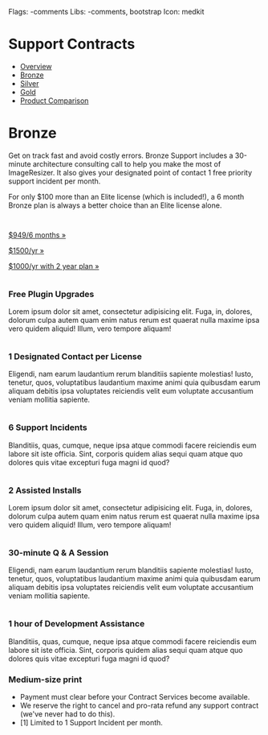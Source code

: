 Flags: -comments
Libs: -comments, bootstrap
Icon: medkit

# Support Contracts

<ul class="nav nav-pills">
  <li><a href="contracts">Overview</a></li>
  <li class="active"><a href="bronze">Bronze</a></li>
  <li><a href="silver">Silver</a></li>
  <li><a href="gold">Gold</a></li>
  <li><a href="comparison">Product Comparison</a></li>
</ul>


<div class="row hero-unit">
	<div class="span8">
		<h1>Bronze</h1>
		<p>Get on track fast and avoid costly errors. Bronze Support includes a 30-minute architecture consulting call to help you make the most of ImageResizer. It also gives your designated point of contact 1 free priority support incident per month.</p>
		<p>For only $100 more than an Elite license (which is included!), a 6 month Bronze plan is always a better choice than an Elite license alone.</p>
	</div>
	<div class="span3">
		<p><small>&nbsp;</small></p>
		<form action="https://www.e-junkie.com/ecom/gb.php?c=cart&amp;i=1087334&amp;cl=41912&amp;ejc=2" target="ej_ejc" method="POST" accept-charset="UTF-8">
			<input type="hidden" name="o1" value="Bronze Tier 2 Year Contract">
			<p><a href="#" class="btn btn-large btn-block" onClick="javascript:return EJEJC_lc(this.parentNode);"><i class="icon-shopping-cart icon-white"></i> $949/6 months »</a></p>
		</form>
		<form action="https://www.e-junkie.com/ecom/gb.php?c=cart&amp;i=1087334&amp;cl=41912&amp;ejc=2" target="ej_ejc" method="POST" accept-charset="UTF-8">
			<input type="hidden" name="o1" value="Bronze Tier 2 Year Contract">
			<p><a href="#" class="btn btn-large btn-block" onClick="javascript:return EJEJC_lc(this.parentNode);"><i class="icon-shopping-cart icon-white"></i> $1500/yr »</a></p>
		</form>
		<form action="https://www.e-junkie.com/ecom/gb.php?c=cart&amp;i=1087334&amp;cl=41912&amp;ejc=2" target="ej_ejc" method="POST" accept-charset="UTF-8">
			<input type="hidden" name="o1" value="Bronze Tier 2 Year Contract">
			<p><a href="#" class="btn btn-success btn-large btn-block" onClick="javascript:return EJEJC_lc(this.parentNode);"><i class="icon-shopping-cart icon-white"></i> $1000/yr with 2 year plan »</a></p>
		</form>
	</div>
</div>
<div class="row">
	<div class="span2">
		<p><img src="http://image.shutterstock.com/display_pic_with_logo/219154/104282045/stock-photo-source-code-technology-background-security-concept-104282045.jpg" alt=""></p>
		<h3>Free Plugin Upgrades</h3>
		<p4>Lorem ipsum dolor sit amet, consectetur adipisicing elit. Fuga, in, dolores, dolorum culpa autem quam enim natus rerum est quaerat nulla maxime ipsa vero quidem aliquid! Illum, vero tempore aliquam!</p4>
	</div>
	<div class="span2">
		<p><img src="http://image.shutterstock.com/display_pic_with_logo/717313/717313,1303481844,1/stock-photo-businessman-hand-pressing-support-button-on-a-touch-screen-interface-75837571.jpg" alt=""></p>
		<h3>1 Designated Contact per License</h3>
		<p4>Eligendi, nam earum laudantium rerum blanditiis sapiente molestias! Iusto, tenetur, quos, voluptatibus laudantium maxime animi quia quibusdam earum aliquam debitis ipsa voluptates reiciendis velit eum voluptate accusantium veniam mollitia sapiente.</p4>
	</div>
	<div class="span2">
		<p><img src="http://image.shutterstock.com/display_pic_with_logo/348181/105784187/stock-photo-modern-interior-of-server-room-in-datacenter-105784187.jpg" alt=""></p>
		<h3>6 Support Incidents</h3>
		<p4>Blanditiis, quas, cumque, neque ipsa atque commodi facere reiciendis eum labore sit iste officia. Sint, corporis quidem alias sequi quam atque quo dolores quis vitae excepturi fuga magni id quod?</p4>
	</div>
	<div class="span2">
		<p><img src="http://image.shutterstock.com/display_pic_with_logo/1198163/128207006/stock-photo-businessman-working-with-a-cloud-computing-diagram-on-the-new-computer-interface-128207006.jpg" alt=""></p>
		<h3>2 Assisted Installs</h3>
		<p4>Lorem ipsum dolor sit amet, consectetur adipisicing elit. Fuga, in, dolores, dolorum culpa autem quam enim natus rerum est quaerat nulla maxime ipsa vero quidem aliquid! Illum, vero tempore aliquam!</p4>
	</div>
	<div class="span2">
		<p><img src="http://image.shutterstock.com/display_pic_with_logo/1198163/115683691/stock-photo-businessman-touch-gear-to-success-concept-115683691.jpg" alt=""></p>
		<h3>30-minute Q & A Session</h3>
		<p4>Eligendi, nam earum laudantium rerum blanditiis sapiente molestias! Iusto, tenetur, quos, voluptatibus laudantium maxime animi quia quibusdam earum aliquam debitis ipsa voluptates reiciendis velit eum voluptate accusantium veniam mollitia sapiente.</p4>
	</div>
	<div class="span2">
		<p><img src="http://image.shutterstock.com/display_pic_with_logo/88008/88008,1260312816,1/stock-photo-digital-program-code-and-american-map-with-a-communication-concept-in-blue-and-green-42469126.jpg" alt=""></p>
		<h3>1 hour of Development Assistance</h3>
		<p4>Blanditiis, quas, cumque, neque ipsa atque commodi facere reiciendis eum labore sit iste officia. Sint, corporis quidem alias sequi quam atque quo dolores quis vitae excepturi fuga magni id quod?</p4>
	</div>
</div>





### Medium-size print

* Payment must clear before your Contract Services become available.
* We reserve the right to cancel and pro-rata refund any support contract (we've never had to do this).
* <a name="note1">[1]</a> Limited to 1 Support Incident per month.
